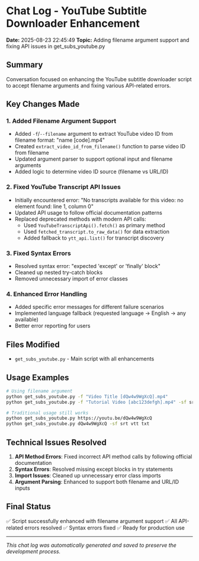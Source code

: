 # Chat Log - YouTube Subtitle Downloader Enhancement

**Date:** 2025-08-23 22:45:49
**Topic:** Adding filename argument support and fixing API issues in get_subs_youtube.py

## Summary
Conversation focused on enhancing the YouTube subtitle downloader script to accept filename arguments and fixing various API-related errors.

## Key Changes Made

### 1. Added Filename Argument Support
- Added `-f`/`--filename` argument to extract YouTube video ID from filename format: "name [code].mp4"
- Created `extract_video_id_from_filename()` function to parse video ID from filename
- Updated argument parser to support optional input and filename arguments
- Added logic to determine video ID source (filename vs URL/ID)

### 2. Fixed YouTube Transcript API Issues
- Initially encountered error: "No transcripts available for this video: no element found: line 1, column 0"
- Updated API usage to follow official documentation patterns
- Replaced deprecated methods with modern API calls:
  - Used `YouTubeTranscriptApi().fetch()` as primary method
  - Used `fetched_transcript.to_raw_data()` for data extraction
  - Added fallback to `ytt_api.list()` for transcript discovery

### 3. Fixed Syntax Errors
- Resolved syntax error: "expected 'except' or 'finally' block"
- Cleaned up nested try-catch blocks
- Removed unnecessary import of error classes

### 4. Enhanced Error Handling
- Added specific error messages for different failure scenarios
- Implemented language fallback (requested language → English → any available)
- Better error reporting for users

## Files Modified
- `get_subs_youtube.py` - Main script with all enhancements

## Usage Examples
```bash
# Using filename argument
python get_subs_youtube.py -f "Video Title [dQw4w9WgXcQ].mp4"
python get_subs_youtube.py -f "Tutorial Video [abc123defgh].mp4" -sf srt

# Traditional usage still works
python get_subs_youtube.py https://youtu.be/dQw4w9WgXcQ
python get_subs_youtube.py dQw4w9WgXcQ -sf srt vtt txt
```

## Technical Issues Resolved
1. **API Method Errors**: Fixed incorrect API method calls by following official documentation
2. **Syntax Errors**: Resolved missing except blocks in try statements
3. **Import Issues**: Cleaned up unnecessary error class imports
4. **Argument Parsing**: Enhanced to support both filename and URL/ID inputs

## Final Status
✅ Script successfully enhanced with filename argument support
✅ All API-related errors resolved
✅ Syntax errors fixed
✅ Ready for production use

---
*This chat log was automatically generated and saved to preserve the development process.*